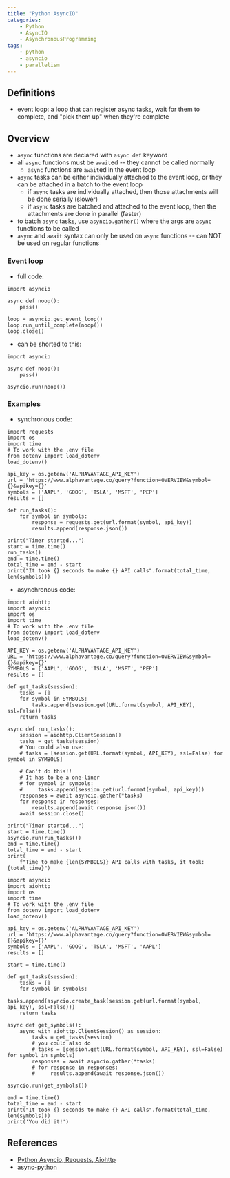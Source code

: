 ```yaml
---
title: "Python AsyncIO"
categories:
    - Python
    - AsyncIO
    - AsynchronousProgramming
tags:
    - python
    - asyncio
    - parallelism
---
```


## Definitions
- event loop: a loop that can register async tasks, wait for them to complete, and "pick them up" when they're complete

## Overview
- `async` functions are declared with `async def` keyword
- all `async` functions must be `await`ed -- they cannot be called normally
    - `async` functions are `await`ed in the event loop
- `async` tasks can be either individually attached to the event loop, or they can be attached in a batch to the event loop
    - if `async` tasks are individually attached, then those attachments will be done serially (slower)
    - if `async` tasks are batched and attached to the event loop, then the attachments are done in parallel (faster)
- to batch `async` tasks, use `asyncio.gather()` where the args are `async` functions to be called
- `async` and `await` syntax can only be used on `async` functions -- can NOT be used on regular functions

### Event loop
- full code:
```
import asyncio

async def noop():
    pass()

loop = asyncio.get_event_loop()
loop.run_until_complete(noop())
loop.close()
```
- can be shorted to this:
```
import asyncio

async def noop():
    pass()

asyncio.run(noop())
```

### Examples
- synchronous code:
```
import requests
import os
import time
# To work with the .env file
from dotenv import load_dotenv
load_dotenv()

api_key = os.getenv('ALPHAVANTAGE_API_KEY')
url = 'https://www.alphavantage.co/query?function=OVERVIEW&symbol={}&apikey={}'
symbols = ['AAPL', 'GOOG', 'TSLA', 'MSFT', 'PEP']
results = []

def run_tasks():
    for symbol in symbols:
        response = requests.get(url.format(symbol, api_key))
        results.append(response.json())

print("Timer started...")
start = time.time()
run_tasks()
end = time.time()
total_time = end - start
print("It took {} seconds to make {} API calls".format(total_time, len(symbols)))
```
- asynchronous code:
```
import aiohttp
import asyncio
import os
import time
# To work with the .env file
from dotenv import load_dotenv
load_dotenv()

API_KEY = os.getenv('ALPHAVANTAGE_API_KEY')
URL = 'https://www.alphavantage.co/query?function=OVERVIEW&symbol={}&apikey={}'
SYMBOLS = ['AAPL', 'GOOG', 'TSLA', 'MSFT', 'PEP']
results = []

def get_tasks(session):
    tasks = []
    for symbol in SYMBOLS:
        tasks.append(session.get(URL.format(symbol, API_KEY), ssl=False))
    return tasks

async def run_tasks():
    session = aiohttp.ClientSession()
    tasks = get_tasks(session)
    # You could also use: 
    # tasks = [session.get(URL.format(symbol, API_KEY), ssl=False) for symbol in SYMBOLS]

    # Can't do this!!
    # It has to be a one-liner
    # for symbol in symbols:
    #     tasks.append(session.get(url.format(symbol, api_key)))
    responses = await asyncio.gather(*tasks)
    for response in responses:
        results.append(await response.json())
    await session.close()

print("Timer started...")
start = time.time()
asyncio.run(run_tasks())
end = time.time()
total_time = end - start
print(
    f"Time to make {len(SYMBOLS)} API calls with tasks, it took: {total_time}")
```

```
import asyncio
import aiohttp
import os
import time
# To work with the .env file
from dotenv import load_dotenv
load_dotenv()

api_key = os.getenv('ALPHAVANTAGE_API_KEY')
url = 'https://www.alphavantage.co/query?function=OVERVIEW&symbol={}&apikey={}'
symbols = ['AAPL', 'GOOG', 'TSLA', 'MSFT', 'AAPL']
results = []

start = time.time()

def get_tasks(session):
    tasks = []
    for symbol in symbols:
        tasks.append(asyncio.create_task(session.get(url.format(symbol, api_key), ssl=False)))
    return tasks

async def get_symbols():
    async with aiohttp.ClientSession() as session:
        tasks = get_tasks(session)
        # you could also do
        # tasks = [session.get(URL.format(symbol, API_KEY), ssl=False) for symbol in symbols]
        responses = await asyncio.gather(*tasks)
        # for response in responses:
        #     results.append(await response.json())

asyncio.run(get_symbols())

end = time.time()
total_time = end - start
print("It took {} seconds to make {} API calls".format(total_time, len(symbols)))
print('You did it!')
```

## References
- [Python Asyncio, Requests, Aiohttp](https://www.youtube.com/watch?v=nFn4_nA_yk8)
- [async-python](https://github.com/PatrickAlphaC/async-python)